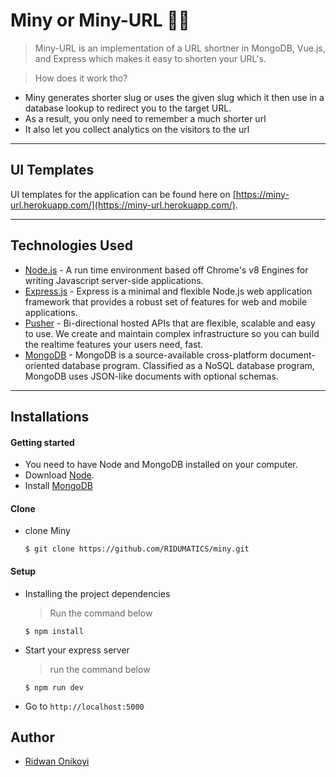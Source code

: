 # Miny or Miny-URL 🔗😲
> Miny-URL is an implementation of a URL shortner in MongoDB, Vue.js, and Express which makes it easy to shorten your URL's. 

> How does it work tho?  
- Miny generates shorter slug or uses the given slug which it then use in a database
lookup to redirect you to the target URL.
- As a result, you only need to remember a much shorter url
- It also let you collect analytics on the visitors to the url

---

## UI Templates

UI templates for the application can be found here on [https://miny-url.herokuapp.com/](https://miny-url.herokuapp.com/).

---

## Technologies Used
[node]: (https://nodejs.org)
    
- [Node.js](https://nodejs.org) - A run time environment based off Chrome's v8 Engines for writing Javascript server-side applications.
- [Express.js](http://expressjs.com/) - Express is a minimal and flexible Node.js web application framework that provides a robust set of features for web and mobile applications.
- [Pusher](https://pusher.com/) - Bi-directional hosted APIs that are flexible, scalable and easy to use. We create and maintain complex infrastructure so you can build the realtime features your users need, fast.
- [MongoDB](https://www.mongodb.com/) - MongoDB is a source-available cross-platform document-oriented database program. Classified as a NoSQL database program, MongoDB uses JSON-like documents with optional schemas.
---
## Installations

#### Getting started

- You need to have Node and MongoDB installed on your computer.
- Download [Node](https://nodejs.org).
- Install [MongoDB](https://www.mongodb.com/)

#### Clone

- clone Miny
    ```shell
    $ git clone https://github.com/RIDUMATICS/miny.git
    ```
#### Setup

- Installing the project dependencies
  > Run the command below
  ```shell
  $ npm install
  ```
- Start your express server
  > run the command below
  ```shell
  $ npm run dev
  ```
- Go to `http://localhost:5000`

## Author

- [Ridwan Onikoyi](https://github.com/RIDUMATICS) 
